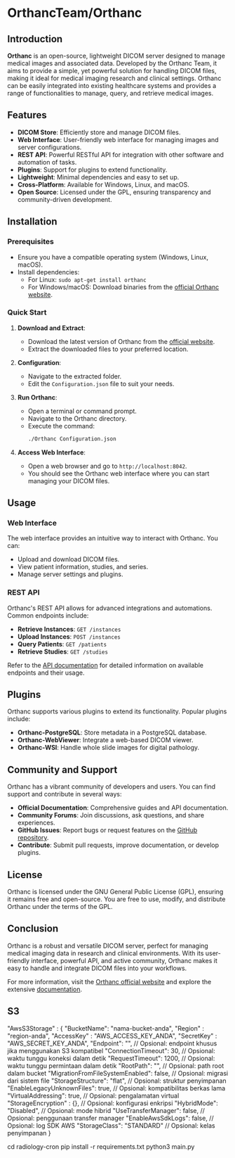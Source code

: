 # OrthancTeam/Orthanc

## Introduction

**Orthanc** is an open-source, lightweight DICOM server designed to manage medical images and associated data. Developed by the Orthanc Team, it aims to provide a simple, yet powerful solution for handling DICOM files, making it ideal for medical imaging research and clinical settings. Orthanc can be easily integrated into existing healthcare systems and provides a range of functionalities to manage, query, and retrieve medical images.

## Features

- **DICOM Store**: Efficiently store and manage DICOM files.
- **Web Interface**: User-friendly web interface for managing images and server configurations.
- **REST API**: Powerful RESTful API for integration with other software and automation of tasks.
- **Plugins**: Support for plugins to extend functionality.
- **Lightweight**: Minimal dependencies and easy to set up.
- **Cross-Platform**: Available for Windows, Linux, and macOS.
- **Open Source**: Licensed under the GPL, ensuring transparency and community-driven development.

## Installation

### Prerequisites

- Ensure you have a compatible operating system (Windows, Linux, macOS).
- Install dependencies:
  - For Linux: `sudo apt-get install orthanc`
  - For Windows/macOS: Download binaries from the [official Orthanc website](https://www.orthanc-server.com/).

### Quick Start

1. **Download and Extract**:

   - Download the latest version of Orthanc from the [official website](https://www.orthanc-server.com/).
   - Extract the downloaded files to your preferred location.

2. **Configuration**:

   - Navigate to the extracted folder.
   - Edit the `Configuration.json` file to suit your needs.

3. **Run Orthanc**:

   - Open a terminal or command prompt.
   - Navigate to the Orthanc directory.
   - Execute the command:
     ```sh
     ./Orthanc Configuration.json
     ```

4. **Access Web Interface**:
   - Open a web browser and go to `http://localhost:8042`.
   - You should see the Orthanc web interface where you can start managing your DICOM files.

## Usage

### Web Interface

The web interface provides an intuitive way to interact with Orthanc. You can:

- Upload and download DICOM files.
- View patient information, studies, and series.
- Manage server settings and plugins.

### REST API

Orthanc's REST API allows for advanced integrations and automations. Common endpoints include:

- **Retrieve Instances**: `GET /instances`
- **Upload Instances**: `POST /instances`
- **Query Patients**: `GET /patients`
- **Retrieve Studies**: `GET /studies`

Refer to the [API documentation](https://book.orthanc-server.com/users/rest.html) for detailed information on available endpoints and their usage.

## Plugins

Orthanc supports various plugins to extend its functionality. Popular plugins include:

- **Orthanc-PostgreSQL**: Store metadata in a PostgreSQL database.
- **Orthanc-WebViewer**: Integrate a web-based DICOM viewer.
- **Orthanc-WSI**: Handle whole slide images for digital pathology.

## Community and Support

Orthanc has a vibrant community of developers and users. You can find support and contribute in several ways:

- **Official Documentation**: Comprehensive guides and API documentation.
- **Community Forums**: Join discussions, ask questions, and share experiences.
- **GitHub Issues**: Report bugs or request features on the [GitHub repository](https://github.com/orthanc-team/orthanc).
- **Contribute**: Submit pull requests, improve documentation, or develop plugins.

## License

Orthanc is licensed under the GNU General Public License (GPL), ensuring it remains free and open-source. You are free to use, modify, and distribute Orthanc under the terms of the GPL.

## Conclusion

Orthanc is a robust and versatile DICOM server, perfect for managing medical imaging data in research and clinical environments. With its user-friendly interface, powerful API, and active community, Orthanc makes it easy to handle and integrate DICOM files into your workflows.

For more information, visit the [Orthanc official website](https://www.orthanc-server.com/) and explore the extensive [documentation](https://book.orthanc-server.com/).

## S3

"AwsS3Storage" : {
   "BucketName": "nama-bucket-anda",
   "Region" : "region-anda",
   "AccessKey" : "AWS_ACCESS_KEY_ANDA",
   "SecretKey" : "AWS_SECRET_KEY_ANDA",
   "Endpoint": "", // Opsional: endpoint khusus jika menggunakan S3 kompatibel
   "ConnectionTimeout": 30, // Opsional: waktu tunggu koneksi dalam detik
   "RequestTimeout": 1200, // Opsional: waktu tunggu permintaan dalam detik
   "RootPath": "", // Opsional: path root dalam bucket
   "MigrationFromFileSystemEnabled": false, // Opsional: migrasi dari sistem file
   "StorageStructure": "flat", // Opsional: struktur penyimpanan
   "EnableLegacyUnknownFiles": true, // Opsional: kompatibilitas berkas lama
   "VirtualAddressing": true, // Opsional: pengalamatan virtual
   "StorageEncryption" : {}, // Opsional: konfigurasi enkripsi
   "HybridMode": "Disabled", // Opsional: mode hibrid
   "UseTransferManager": false, // Opsional: penggunaan transfer manager
   "EnableAwsSdkLogs": false, // Opsional: log SDK AWS
   "StorageClass": "STANDARD" // Opsional: kelas penyimpanan
}

cd radiology-cron
pip install -r requirements.txt
python3 main.py
